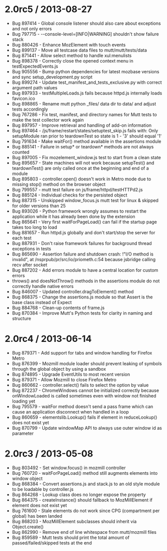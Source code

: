 2.0rc5 / 2013-08-27
===================

* Bug 897414 - Global console listener should also care about exceptions and not only errors
* Bug 797715 - --console-level=[INFO|WARNING] shouldn't show failure stack
* Bug 880426 - Enhance MozElement with touch events
* Bug 899137 - Move all testcase data files to mutt/mutt/tests/data
* Bug 871441 - Allow select method to handle xul:menulists
* Bug 898378 - Correctly close the opened context menu in testExpectedEvents.js
* Bug 905556 - Bump python dependencies for latest mozbase versions and sync setup_development.py script
* Bug 899274 - Update test_manifest_and_tests_exclusive.py with correct argument path values
* Bug 897933 - testMultipleLoads.js fails because httpd.js internally loads favicon.ico
* Bug 898865 - Rename mutt python _files/ data dir to data/ and adjust tests accordingly
* Bug 767286 - Fix test, manifest, and directory names for Mutt tests to make the test collector work again
* Bug 897957 - Improve retrieval and handling of add-on information
* Bug 897464 - /js/frame/restart/states/setuptest_skip.js fails with: Only setupModule ran prior to teardownTest so state is 1 - '3' should equal '1'
* Bug 791634 - Make waitFor() method available in the assertions module
* Bug 885141 - Failure in setup* or teardown* methods are not always counted
* Bug 897005 - Fix mozelement_window.js test to start from a clean state
* Bug 895657 - State machines will not work because setupTest() and teardownTest() are only called once at the beginning and end of a module
* Bug 895803 - controller.open() doesn't work in Metro mode due to missing stop() method on the browser object
* Bug 799557 - mutt test failure on js/frame/httpd/testHTTPd2.js
* Bug 885124 - Individual checks for the persisted object
* Bug 887315 - Unskipped window_focus.js mutt test for linux & skipped for older versions than 25
* Bug 893026 - Python framework wrongly assumes to restart the application while it has already been done by the extension
* Bug 865641 - Very first waitForPageLoad() can fail if the startup page takes too long to load
* Bug 881657 - Run httpd.js globally and don't start/stop the server for each test
* Bug 887931 - Don't raise framework failures for background thread exceptions in tests
* Bug 865690 - Assertion failure and shutdown crash: !"I/O method is invalid", at /nsprpub/pr/src/io/priometh.c:54 because jsbridge calling recv after socket
* Bug 887202 - Add errors module to have a central location for custom errors
* throws() and doesNotThrow() methods in the assertions module do not correctly handle native errors
* Bug 846007 - Updated controller.dragToElement() method
* Bug 868375 - Change the assertions.js module so that Assert is the base class instead of Expect
* Bug 884768 - Clean-up contents of frame.js
* Bug 870384 - Improve Mutt's Python tests for clarity in naming and structure

2.0rc4 / 2013-06-14
===================

* Bug 879371 - Add support for tabs and window handling for Firefox Metro
* Bug 876399 - Mozmill module loader should prevent leaking of symbols through the global object by using a sandbox
* Bug 874895 - Upgrade EventUtils to most recent version
* Bug 879371 - Allow Mozmill to close Firefox Metro
* Bug 860662 - controller.select() fails to select the option by value
* Bug 872237 - ChromeWindows cannot be initialized correctly because onWindowLoaded is called sometimes even with window not finished loading yet
* Bug 795579 - waitFor method doesn't send a pass frame which can cause an application disconnect when handled in a loop
* Bug 860659 - elementslib.Lookup() fails if element in reduceLookup() does not exist yet
* Bug 870799 - Update windowMap API to always use outer window id as parameter

2.0rc3 / 2013-05-08
===================

* Bug 803492 - Set window.focus() in mozmill controller
* Bug 760720 - waitForPageLoad() method still augments elements into window object
* Bug 868384 - Convert assertions.js and stack.js to an old style module to be loadable by controller.js
* Bug 864268 - Lookup class does no longer expose the  property
* Bug 864375 - createInstance() should fallback to MozMillElement if element does not exist yet
* Bug 761600 - Stale elements do not work since CPG (compartment per global) has been landed
* Bug 868203 - MozMillElement subclasses should inherit via Object.create()
* Bug 862990 - Remove end of line whitespace from mutt/mozmill files
* Bug 859589 - Mutt tests should print the total amount of passed/failed/skipped tests at the end
